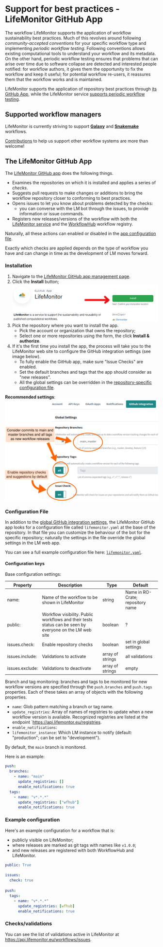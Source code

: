 # Support for best practices - LifeMonitor GitHub App

The workflow LifeMonitor supports the application of workflow sustainability
best practices.  Much of this revolves around following *community-accepted
conventions* for your specific workflow type and implementing *periodic workflow
testing*. Following conventions allows existing computational tools to understand
your workflow and its metadata. On the other hand, periodic workflow testing
ensures that problems that can arise over time due to software collapse are
detected and interested people notified: for workflow authors, it gives them the
opportunity to fix the workflow and keep it useful; for potential workflow
re-users, it reassures them that the workflow works and is maintained.

LifeMonitor supports the application of repository best practices through [its
GitHub App](#the-lifemonitor-github-app), while the LifeMonitor service [supports
periodic workflow testing](./lm_test_monitoring).

## Supported workflow managers

LifeMonitor is currently striving to support
[**Galaxy**](https://galaxyproject.org/) and
[**Snakemake**](https://snakemake.readthedocs.io/en/stable/) workflows.

[Contributions](https://github.com/crs4/life_monitor/pulls) to help us support
other workflow systems are more than welcome!

## The LifeMonitor GitHub App

The [LifeMonitor GitHub app](https://github.com/apps/lifemonitor) does the
following things.

* Examines the repositories on which it is installed and applies a series of
  *checks*.
* Suggests pull requests to make changes or additions to bring the workflow
  repository closer to conforming to best practices.
* Opens issues to let you know about problems detected by the checks:
  * you can converse with the LM bot through the issues, to provide
    information or issue commands.
* Registers new releases/versions of the workflow with both the [LifeMonitor
  service](https://app.lifemonitor.eu/) and the
  [WorkflowHub](https://workflowhub.eu/) workflow registry.

Naturally, all these actions can enabled or disabled in the [app configuration
file](#configuration-file).

Exactly which checks are applied depends on the type of workflow you have and
can change in time as the development of LM moves forward.

### Installation

1. Navigate to the [LifeMonitor GitHub app management
   page](https://github.com/apps/lifemonitor).
2. Click the **Install** button;
    ![LM App Install button](./images/lm_gh_app_install_button_with_arrow.png)
3. Pick the repository where you want to install the app.
    * Pick the account or organization that owns the repository;
    * Select one or more repositories using the form, the click **Install &
      authorize**.
4. If it's the first time you install the app, the process will take you to the
   LifeMonitor web site to configure the GitHub integration settings (see image
   below).
    * To fully enable the GitHub app, make sure "Issue Checks" are enabled.
    * Set the default branches and tags that the app should consider as "new
      releases".
    * All the global settings can be overridden in the [repository-specific
      configuration file](#configuration-file).

**Recommended settings**:
![LM app GitHub integration settings](./images/lm_gh_integration_settings.png)


### Configuration File

In addition to the [global GitHub integration
settings](https://api.lifemonitor.eu/profile?currentView=githubSettingsTab), the
LifeMonitor GitHub app looks for a configuration file called `lifemonitor.yaml`
at the base of the repository.  In that file you can customize the behaviour of
the bot for the specific repository; naturally the settings in the file override
the global settings in the LM web app.

You can see a full example configuration file here: [`lifemonitor.yaml`](./lifemonitor.yaml).

#### Configuration keys

Base configuration settings:

| Property | Description | Type | Default |
|----------|-------------|------|---------|
| name: | Name of the workflow to be shown in LifeMonitor | string | Name in RO-Crate; repository name |
| public: | Workflow visibility. Public workflows and their tests status can be seen by everyone on the LM web site | boolean | ? |
| issues.check: | Enable repository checks | boolean | set in global settings |
| issues.include: | Validations to activate | array of strings | all validations |
| issues.exclude: | Validations to deactivate | array of strings | empty |

Branch and tag monitoring: branches and tags to be monitored for new workflow
versions are specified through the `push.branches` and `push.tags` properties.
Each of these takes an array of objects with the following properties.

* `name`: Glob pattern matching a branch or tag name.
* `update_registries`: Array of names of registries to update when a new
    workflow version is available. Recognized registries are listed at the
    endpoint `<https://api.lifemontor.eu/registries>.
* `enable_notifications`:  
* `lifemonitor_instance`:  Which LM instance to notify (default: "production";
    can be set to "development").

By default, the `main` branch is monitored.

Here is an example:

```yaml
push:
  branches:
    - name: "main"
      update_registries: []
      enable_notifications: true
  tags:
    - name: "v*.*.*"
      update_registries: ["wfhub"]
      enable_notifications: true
```

### Example configuration

Here's an example configuration for a workflow that is:

* publicly visible on LifeMonitor;
* where releases are marked as git tags with names like `v1.0.0`;
* and new releases are registered with both WorkflowHub and LifeMonitor.

```yaml
public: True

issues:
  check: true

push:
  tags:
    - name: "v*.*.*"
      update_registries: [wfhub]
      enable_notifications: true
```

### Checks/validations

You can see the list of validations active in LifeMonitor at
<https://api.lifemonitor.eu/workflows/issues>.

